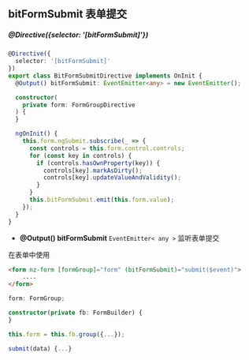 ## bitFormSubmit 表单提交

##### @Directive({selector: '[bitFormSubmit]'})

```typescript
@Directive({
  selector: '[bitFormSubmit]'
})
export class BitFormSubmitDirective implements OnInit {
  @Output() bitFormSubmit: EventEmitter<any> = new EventEmitter();

  constructor(
    private form: FormGroupDirective
  ) {
  }

  ngOnInit() {
    this.form.ngSubmit.subscribe(_ => {
      const controls = this.form.control.controls;
      for (const key in controls) {
        if (controls.hasOwnProperty(key)) {
          controls[key].markAsDirty();
          controls[key].updateValueAndValidity();
        }
      }
      this.bitFormSubmit.emit(this.form.value);
    });
  }
}
```

- **@Output() bitFormSubmit** `EventEmitter< any >` 监听表单提交

在表单中使用

```html
<form nz-form [formGroup]="form" (bitFormSubmit)="submit($event)">
    ....
</form>
```

```typescript
form: FormGroup;

constructor(private fb: FormBuilder) {
}

this.form = this.fb.group({...});

submit(data) {...}
```